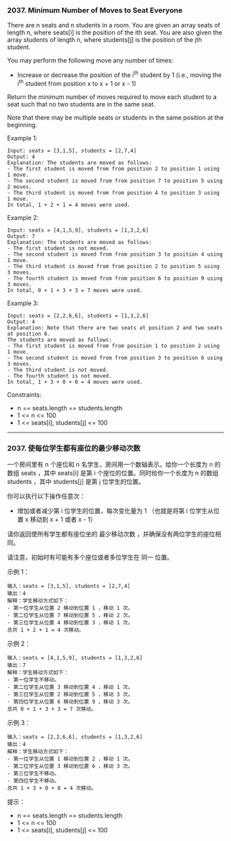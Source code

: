 ### 2037. Minimum Number of Moves to Seat Everyone
There are n seats and n students in a room. You are given an array seats of length n, where seats[i] is the position of the ith seat. You are also given the array students of length n, where students[j] is the position of the jth student.

You may perform the following move any number of times:

* Increase or decrease the position of the i<sup>th</sup> student by 1 (i.e., moving the i<sup>th</sup> student from position x to x + 1 or x - 1)

Return the minimum number of moves required to move each student to a seat such that no two students are in the same seat.

Note that there may be multiple seats or students in the same position at the beginning.



Example 1:

	Input: seats = [3,1,5], students = [2,7,4]
	Output: 4
	Explanation: The students are moved as follows:
	- The first student is moved from from position 2 to position 1 using 1 move.
	- The second student is moved from from position 7 to position 5 using 2 moves.
	- The third student is moved from from position 4 to position 3 using 1 move.
	In total, 1 + 2 + 1 = 4 moves were used.

Example 2:

	Input: seats = [4,1,5,9], students = [1,3,2,6]
	Output: 7
	Explanation: The students are moved as follows:
	- The first student is not moved.
	- The second student is moved from from position 3 to position 4 using 1 move.
	- The third student is moved from from position 2 to position 5 using 3 moves.
	- The fourth student is moved from from position 6 to position 9 using 3 moves.
	In total, 0 + 1 + 3 + 3 = 7 moves were used.

Example 3:

	Input: seats = [2,2,6,6], students = [1,3,2,6]
	Output: 4
	Explanation: Note that there are two seats at position 2 and two seats at position 6.
	The students are moved as follows:
	- The first student is moved from from position 1 to position 2 using 1 move.
	- The second student is moved from from position 3 to position 6 using 3 moves.
	- The third student is not moved.
	- The fourth student is not moved.
	In total, 1 + 3 + 0 + 0 = 4 moves were used.



Constraints:

* n == seats.length == students.length
* 1 <= n <= 100
* 1 <= seats[i], students[j] <= 100

----

### 2037. 使每位学生都有座位的最少移动次数
一个房间里有 n 个座位和 n 名学生，房间用一个数轴表示。给你一个长度为 n 的数组 seats ，其中 seats[i] 是第 i 个座位的位置。同时给你一个长度为 n 的数组 students ，其中 students[j] 是第 j 位学生的位置。

你可以执行以下操作任意次：

* 增加或者减少第 i 位学生的位置，每次变化量为 1 （也就是将第 i 位学生从位置 x 移动到 x + 1 或者 x - 1）

请你返回使所有学生都有座位坐的 最少移动次数 ，并确保没有两位学生的座位相同。

请注意，初始时有可能有多个座位或者多位学生在 同一 位置。



示例 1：

	输入：seats = [3,1,5], students = [2,7,4]
	输出：4
	解释：学生移动方式如下：
	- 第一位学生从位置 2 移动到位置 1 ，移动 1 次。
	- 第二位学生从位置 7 移动到位置 5 ，移动 2 次。
	- 第三位学生从位置 4 移动到位置 3 ，移动 1 次。
	总共 1 + 2 + 1 = 4 次移动。

示例 2：

	输入：seats = [4,1,5,9], students = [1,3,2,6]
	输出：7
	解释：学生移动方式如下：
	- 第一位学生不移动。
	- 第二位学生从位置 3 移动到位置 4 ，移动 1 次。
	- 第三位学生从位置 2 移动到位置 5 ，移动 3 次。
	- 第四位学生从位置 6 移动到位置 9 ，移动 3 次。
	总共 0 + 1 + 3 + 3 = 7 次移动。

示例 3：

	输入：seats = [2,2,6,6], students = [1,3,2,6]
	输出：4
	解释：学生移动方式如下：
	- 第一位学生从位置 1 移动到位置 2 ，移动 1 次。
	- 第二位学生从位置 3 移动到位置 6 ，移动 3 次。
	- 第三位学生不移动。
	- 第四位学生不移动。
	总共 1 + 3 + 0 + 0 = 4 次移动。



提示：

* n == seats.length == students.length
* 1 <= n <= 100
* 1 <= seats[i], students[j] <= 100

